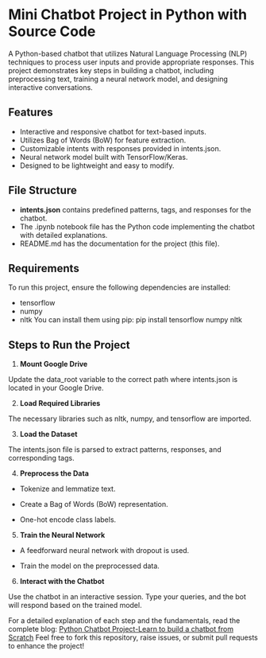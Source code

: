 # Mini Chatbot Project in Python with Source Code
A Python-based chatbot that utilizes Natural Language Processing (NLP) techniques to process user inputs and provide appropriate responses. This project demonstrates key steps in building a chatbot, including preprocessing text, training a neural network model, and designing interactive conversations.

## Features 
- Interactive and responsive chatbot for text-based inputs.
- Utilizes Bag of Words (BoW) for feature extraction.
- Customizable intents with responses provided in intents.json.
- Neural network model built with TensorFlow/Keras.
- Designed to be lightweight and easy to modify.

## File Structure 
- **intents.json** contains predefined patterns, tags, and responses for the chatbot.
- The .ipynb notebook file has the Python code implementing the chatbot with detailed explanations.
- README.md has the documentation for the project (this file).

## Requirements 
To run this project, ensure the following dependencies are installed:
- tensorflow
- numpy
- nltk
You can install them using pip:
pip install tensorflow numpy nltk


## Steps to Run the Project 

1. **Mount Google Drive**

Update the data_root variable to the correct path where intents.json is located in your Google Drive.

2. **Load Required Libraries**

The necessary libraries such as nltk, numpy, and tensorflow are imported.

3. **Load the Dataset**

The intents.json file is parsed to extract patterns, responses, and corresponding tags.

4. **Preprocess the Data**

- Tokenize and lemmatize text.

- Create a Bag of Words (BoW) representation.

- One-hot encode class labels.

5. **Train the Neural Network**

- A feedforward neural network with dropout is used.

- Train the model on the preprocessed data.

6. **Interact with the Chatbot**

Use the chatbot in an interactive session. Type your queries, and the bot will respond based on the trained model.

For a detailed explanation of each step and the fundamentals, read the complete blog: [Python Chatbot Project-Learn to build a chatbot from Scratch](https://www.projectpro.io/article/python-chatbot-project-learn-to-build-a-chatbot-from-scratch/429)
Feel free to fork this repository, raise issues, or submit pull requests to enhance the project!

